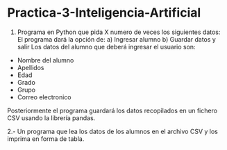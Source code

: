 # Practica-3-Inteligencia-Artificial
1. Programa en Python que pida X numero de veces los siguientes datos:
El programa dará la opción de:
a) Ingresar alumno
b) Guardar datos y salir
Los datos del alumno que deberá ingresar el usuario son:

- Nombre del alumno
- Apellidos
- Edad
- Grado
- Grupo
- Correo electronico

Posteriormente el programa guardará los datos recopilados en un fichero CSV usando la librería pandas.


2.- Un programa que lea los datos de los alumnos en el archivo CSV y los imprima en forma de tabla.
